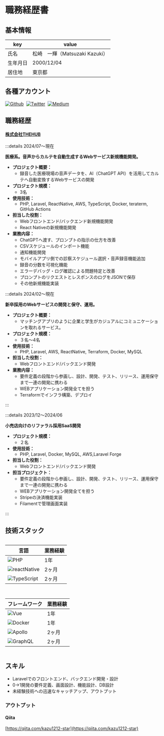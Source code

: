 

# 職務経歴書

## 基本情報

|key|value|
|---|---|
|氏名|松崎　一輝（Matsuzaki Kazuki）|
|生年月日|2000/12/04|
|居住地|東京都|


## 各種アカウント

<p style="display: flex; gap: 8px; flex-wrap: wrap;">
  <a href="https://github.com/Kazuki-MZ" target="_blank"><img alt="Github" src="https://img.shields.io/badge/Kazuki-MZ-%2312100E.svg?&style=flat-square&logo=Github&logoColor=white" /></a>
  <a href="https://x.com/mk_1_1_" target="_blank"><img alt="Twitter" src="https://img.shields.io/badge/@mk_1_1_-%231DA1F2.svg?&style=flat-square&logo=twitter&logoColor=white" /></a>
  <a href="https://qiita.com/kazu1212-star" target="_blank"><img alt="Medium" src="https://img.shields.io/badge/kazu1212-star.svg?&style=flat-square&logo=qiita&logoColor=white" /></a>
</p>

## 職務経歴

#### [株式会社THEHUB](https://www.thehub.co.jp/)
:::details 2024/07〜現在

**医療系。音声からカルテを自動生成するWebサービス新規機能開発。**

- **プロジェクト概要：**
  - 録音した医療現場の音声データを、AI（ChatGPT API）を活用してカルテへ自動変換するWebサービスの開発
- **プロジェクト規模：**
  - 3名
- **使用技術：**
  - PHP, Laravel, ReactNative, AWS, TypeScript, Docker, teraterm, GitHub Actions
- **担当した役割：**
  - Webフロントエンド/バックエンド新規機能開発
  - React Nativeの新規機能開発
- **業務内容：**
  - ChatGPTへ渡す、プロンプトの指示の仕方を改善
  - CSVスケジュールのインポート機能
  - 通知機能開発
  - モバイルアプリ側での診察スケジュール選択・音声録音機能追加
  - 録音の分数を可視化機能
  - エラーデバッグ・ログ確認による問題特定と改善
  - プロンプトのリクエストとレスポンスのログをJSONで保存
  - その他新規機能実装

:::details 2024/02〜現在

**新卒採用のWebサービスの開発と保守、運用。**

- **プロジェクト概要：**
  - マッチングアプリのように企業と学生がカジュアルにコミュニケーションを取れるサービス。
- **プロジェクト規模：**
  - ３名〜4名
- **使用技術：**
  - PHP, Laravel, AWS, ReactNative, Terraform, Docker, MySQL
- **担当した役割：**
  - Webフロントエンド/バックエンド開発
- **業務内容：**
  - 要件定義の段階から参画し、設計、開発、テスト、リリース、運用保守まで一連の開発に携わる
  - WEBアプリケーション開発全てを担う
  - Terraformでインフラ構築、デプロイ

:::

:::details 2023/12〜2024/06

**小売店向けのリファラル採用SaaS開発**

- **プロジェクト規模：**
  - ２名
- **使用技術：**
  - PHP, Laravel, Docker, MySQL, AWS,Laravel Forge
- **担当した役割：**
  - Webフロントエンド/バックエンド開発
- **担当プロジェクト：**
  - 要件定義の段階から参画し、設計、開発、テスト、リリース、運用保守まで一連の開発に携わる
  - WEBアプリケーション開発全てを担う
  - Stripeの決済機能実装
  - Filamentで管理画面実装

:::

## 技術スタック

<div style="display: grid; gap: 15px; grid-col; grid-template-columns: repeat(auto-fit, minmax(300px, 1fr));">

<div>

|言語|業務経験|
|---|---|
|<img alt="PHP" src="https://shields.io/badge/-PHP-3776AB?style=flat&logo=php" />|1年|
|<img alt="reactNative" src="https://img.shields.io/badge/ReactNative-222222?style=for-the-badge&logo=React&logoColor=" />|2ヶ月|
|<img alt="TypeScript" src="https://shields.io/badge/TypeScript-3178C6?logo=TypeScript&logoColor=FFF&style=flat-square" />|2ヶ月|

</div>

<div>

|フレームワーク|業務経験|
|---|---|
|<img alt="Vue" src="https://img.shields.io/badge/Laravel-2e2e2e?logo=laravel.js&logoColor=white" />|1年|
|<img alt="Docker" src="https://img.shields.io/badge/-Docker-46a2f1?style=flat-square&logo=docker&logoColor=white" />|1年|
|<img alt="Apollo" src="https://img.shields.io/badge/-Apollo%20GraphQL-311C87?style=flat-square&logo=apollo-graphql&logoColor=white" />|2ヶ月|
|<img alt="GraphQL" src="https://img.shields.io/badge/-GraphQL-E10098?style=flat-square&logo=graphql&logoColor=white" />|2ヶ月|

</div>
</div>

## スキル

- Laravelでのフロントエンド、バックエンド開発・設計
- 0->1開発の要件定義、画面設計、機能設計、DB設計
- 未経験技術への迅速なキャッチアップ、アウトプット

<!-- ## 意欲・興味

- ユーザーファーストなプロダクトを作っていく過程が好きです。言われたとおりにただ作るのではなく、機能要件に対しても一緒に考えていけるチームだとより良いです
- 開発に携わったサービスが、身近な人の生活をより良くしていく過程を肌で感じられる時、パフォーマンスが出せると感じています
- 少人数チームで小さく素早くリリースし、フィードバックを受けながら改善のサイクルを回していくアジャイルな開発スタイルを好みます
- どうしたら使いやすいデザインになるか、ユーザーの視点に立って考えることが好きです
- ペアプロ・モブプロを積極的に取り入れ、チームで暗黙知の共有や、技術の継承を行っていきたいと思っています
- 新しい挑戦（技術的なもの・制度的なもの）に積極的に取り組める環境が好きです -->


<GitHubRepositories />

### アウトプット


#### Qiita
[https://qiita.com/kazu1212-star](https://qiita.com/kazu1212-star)

<QiitaArticles />


<SpeakerDeckSlides />

<!-- ### 勉強会の主催

- **茨城県水戸市にて勉強会を企画・運営**
  - Ibaraki.dev（開催回数 50 回、 メンバー 102 人）
  - [https://mito-web-engineer.connpass.com/](https://mito-web-engineer.connpass.com/)
- **社内・社外勉強会の企画・運営**
  - もくテク powerd by Misoca
  - フロントエンド輪読回（Vue Composition API ドキュメント , JavaScript Promise の本輪読回、 Jest 公式ドキュメント、 TypeScript 公式ドキュメント）
  - Go ではじめるインタプリタ輪読回 -->


<!-- ### その他

- **Podcast**
  - [しがないラジオ sp.91【ゲスト: KawamataRyo】楽しい元消防士がエンジニア転職を決意した理由、そして挫折と復活](https://shiganai.org/ep/sp91-KawamataRyo)
- **YouTube**
  - [消防士からエンジニアへ（ゲスト：川俣さん） #エンジニアと人生 Vol.28](https://www.youtube.com/watch?v=bP8hTmGixuI&t=1587s)
- **JobPics**
  - [消防士からエンジニアへ、究極の「未経験転職」3つのポイント | JobPicks](https://job.newspicks.com/articles/849)
- **type-challenges のメンバー（日本語ローカライズを担当）**
  - [type-challenges](https://github.com/type-challenges/type-challenges)
- Raycast 拡張機能の開発
  - [TinyPNG](https://www.raycast.com/kawamataryo/tinypng)
  - [esa Search](https://www.raycast.com/kawamataryo/esa-search) -->

